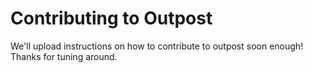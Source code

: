 # Contributing to Outpost

We'll upload instructions on how to contribute to outpost soon enough! Thanks for tuning around.